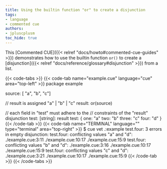 ```yaml
---
title: Using the builtin function "or" to create a disjunction
tags:
- language
- commented cue
authors:
- jpluscplusm
toc_hide: true
---
```


This [Commented CUE]({{< relref "docs/howto#commented-cue-guides" >}})
demonstrates how to use the builtin function `or()` to create a
[disjunction]({{< relref "docs/reference/glossary#disjunction" >}}) from a
list.

{{< code-tabs >}}
{{< code-tab name="example.cue" language="cue"  area="top-left" >}}
package example

source: [ "a", "b", "c"]

// result is assigned "a" | "b" | "c"
result: or(source)

// each field in "test" must adhere to the
// constraints of the "result" disjunction
test: [string]: result
test: {
	one:   "a"
	two:   "b"
	three: "c"
	four:  "d"
}
{{< /code-tab >}}
{{< code-tab name="TERMINAL" language="" type="terminal" area="top-right" >}}
$ cue vet .:example
test.four: 3 errors in empty disjunction:
test.four: conflicting values "a" and "d":
    ./example.cue:3:11
    ./example.cue:10:17
    ./example.cue:15:9
test.four: conflicting values "b" and "d":
    ./example.cue:3:16
    ./example.cue:10:17
    ./example.cue:15:9
test.four: conflicting values "c" and "d":
    ./example.cue:3:21
    ./example.cue:10:17
    ./example.cue:15:9
{{< /code-tab >}}
{{< /code-tabs >}}
